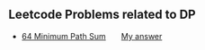 ## Leetcode Problems related to DP 

- [64 Minimum Path Sum](https://leetcode.com/problems/minimum-path-sum/)&nbsp;&nbsp;&nbsp;&nbsp;&nbsp;&nbsp; [My answer](https://github.com/zjplab/MIT-6.006-Introduction-to-Algorithms/blob/master/Dynamic%20Programming/LC64%20Minimum%20Path%20Sum.md)
